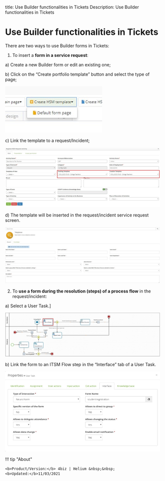 title: Use Builder functionalities in Tickets
Description: Use Builder functionalities in Tickets

# Use Builder functionalities in Tickets

There are two ways to use Builder forms in Tickets:

1.	To insert a **form in a service request**:

   a)  Create a new Builder form or edit an existing one;

   b) Click on the “Create portfolio template” button and select the type of page;
    
 ![User Task](images/builder-sm-1.jpg)

   c)  Link the template to a request/Incident;

![User Task](images/builder-sm-2.jpg)
     
   d)  The template will be inserted in the request/incident service request screen.
    
![User Task](images/builder-sm-3.jpg)
    

2.  To **use a form during the resolution (steps) of a process flow** in the request/incident:

   a)  Select a User Task.]

![User Task](images/builder-sm-4.png)
    
   b)  Link the form to an ITSM Flow step in the “Interface” tab of a User Task.
    
 ![User Task](images/builder-sm-5.png)
    

!!! tip "About"

    <b>Product/Version:</b> 4biz | Helium &nbsp;&nbsp;
    <b>Updated:</b>11/03/2021

